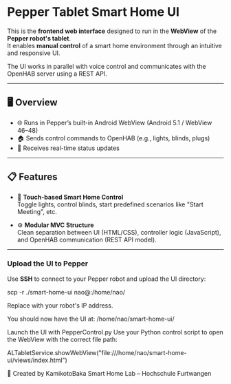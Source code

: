 # Pepper Tablet Smart Home UI

This is the **frontend web interface** designed to run in the **WebView** of the **Pepper robot's tablet**.  
It enables **manual control** of a smart home environment through an intuitive and responsive UI.

The UI works in parallel with voice control and communicates with the OpenHAB server using a REST API.

---

## 🖥️ Overview

- 🌐 Runs in Pepper’s built-in Android WebView (Android 5.1 / WebView 46–48)
- 🏠 Sends control commands to OpenHAB (e.g., lights, blinds, plugs)
- 🔄 Receives real-time status updates

---

## 📋 Features

- 📱 **Touch-based Smart Home Control**  
  Toggle lights, control blinds, start predefined scenarios like "Start Meeting", etc.


- ⚙️ **Modular MVC Structure**  
  Clean separation between UI (HTML/CSS), controller logic (JavaScript), and OpenHAB communication (REST API model).

---

### Upload the UI to Pepper

  Use **SSH** to connect to your Pepper robot and upload the UI directory:


  scp -r ./smart-home-ui nao@<pepper-ip>:/home/nao/

  Replace <pepper-ip> with your robot's IP address.

  You should now have the UI at:
  /home/nao/smart-home-ui/


  Launch the UI with PepperControl.py
  Use your Python control script to open the WebView with the correct file path:

  ALTabletService.showWebView("file:///home/nao/smart-home-ui/views/index.html")


  🙋 
  Created by KamikotoBaka
  Smart Home Lab – Hochschule Furtwangen
